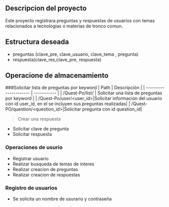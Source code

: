 ## Descripcion del proyecto
Este proyecto registrara preguntas y respuestas de usuarios con temas relacionados a tecnologias o
materias de tronco comun.

## Estructura deseada

- preguntas (clave_pre, clave_usuario, clave_tema , pregunta)
- respuesta(clave_res,clave_pre, respuesta)

## Operacione de almacenamiento
###Solicitar lista de preguntas por keyword
| Path                  | Descripción |
| --------------------- | ----------- |
| /Quest-Po/list/<keyword>     |       Solicitar una lista de preguntas por keyword      |
| /Quest-Po/user/<user_id>|Solicitar informacion del usuario con id user_id, en el se incluyen sus preguntas realizadas|
| /Quest-PO/question/<question_id>|Solicitar pregunta con id question_id|


> Crear una respuesta
- Solicitar clave de pregunta
- Solicitar respuesta

### Operaciones de usurio
 - Registrar usuario
 - Realizar busqueda de temas de interes
 - Realizar creacion de preguntas
 - Realizar creacion de respuestas
 ### Registro de usuarios
 - Se solicita un nombre de usurario y contraseña


                           
